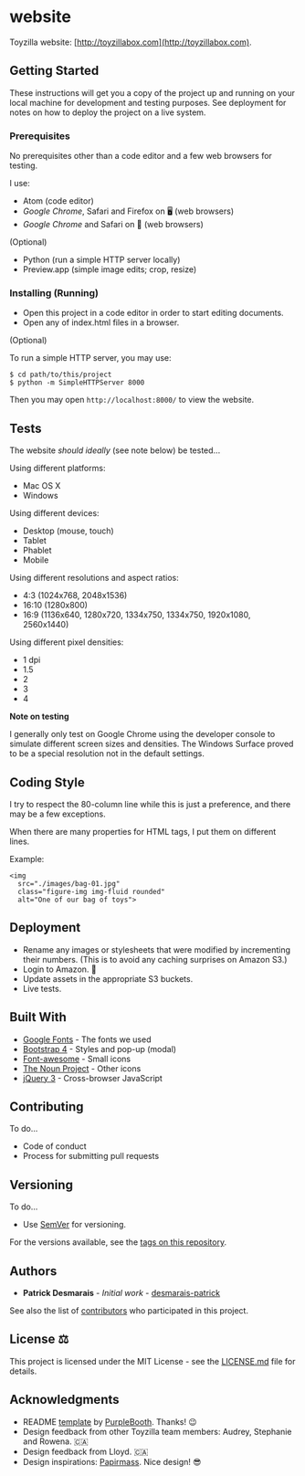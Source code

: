 # website

Toyzilla website: [http://toyzillabox.com](http://toyzillabox.com).

## Getting Started

These instructions will get you a copy of the project up and running on your local machine for development and testing purposes. See deployment for notes on how to deploy the project on a live system.

### Prerequisites

No prerequisites other than a code editor and a few web browsers for testing.

I use:

 * Atom (code editor)
 * *Google Chrome*, Safari and Firefox on 🖥 (web browsers)
 * *Google Chrome* and Safari on 📱 (web browsers)

(Optional)

 * Python (run a simple HTTP server locally)
 * Preview.app (simple image edits; crop, resize)


### Installing (Running)

 * Open this project in a code editor in order to start editing documents.
 * Open any of index.html files in a browser.

(Optional)

To run a simple HTTP server, you may use:

```
$ cd path/to/this/project
$ python -m SimpleHTTPServer 8000
```

Then you may open `http://localhost:8000/` to view the website.


## Tests

The website *should ideally* (see note below) be tested...

Using different platforms:

 * Mac OS X
 * Windows

Using different devices:

 * Desktop (mouse, touch)
 * Tablet
 * Phablet
 * Mobile

Using different resolutions and aspect ratios:

 * 4:3 (1024x768, 2048x1536)
 * 16:10 (1280x800)
 * 16:9 (1136x640, 1280x720, 1334x750, 1334x750, 1920x1080, 2560x1440)

Using different pixel densities:

 * 1 dpi
 * 1.5
 * 2
 * 3
 * 4


**Note on testing**

I generally only test on Google Chrome using the developer console to
simulate different screen sizes and densities. The Windows Surface proved to
be a special resolution not in the default settings.

## Coding Style

I try to respect the 80-column line while this is just a preference, and there
may be a few exceptions.

When there are many properties for HTML tags, I put them on different lines.

Example:

```
<img
  src="./images/bag-01.jpg"
  class="figure-img img-fluid rounded"
  alt="One of our bag of toys">
```

## Deployment

 * Rename any images or stylesheets that were modified by incrementing their
   numbers. (This is to avoid any caching surprises on Amazon S3.)
 * Login to Amazon. 🔐
 * Update assets in the appropriate S3 buckets.
 * Live tests.

## Built With

 * [Google Fonts](https://fonts.google.com/) - The fonts we used
 * [Bootstrap 4](http://getbootstrap.com/) - Styles and pop-up (modal)
 * [Font-awesome](https://fontawesome.com/) - Small icons
 * [The Noun Project](https://thenounproject.com/) - Other icons
 * [jQuery 3](http://jquery.com/) - Cross-browser JavaScript

## Contributing

To do...

 * Code of conduct
 * Process for submitting pull requests

## Versioning

To do...

 * Use [SemVer](http://semver.org/) for versioning.

For the versions available, see the [tags on this repository](https://github.com/Toyzilla/website).

## Authors

 * **Patrick Desmarais** - *Initial work* -
   [desmarais-patrick](https://github.com/desmarais-patrick)

See also the list of
[contributors](https://github.com/Toyzilla/website/contributors) who
participated in this project.

## License ⚖

This project is licensed under the MIT License - see the [LICENSE.md](LICENSE.md) file for details.

## Acknowledgments

 * README [template](https://gist.github.com/PurpleBooth/109311bb0361f32d87a2)
   by [PurpleBooth](https://gist.github.com/PurpleBooth). Thanks! 😉
 * Design feedback from other Toyzilla team members: Audrey, Stephanie and
   Rowena. 🇨🇦
 * Design feedback from Lloyd. 🇨🇦
 * Design inspirations: [Papirmass](https://www.papirmass.com/). Nice design! 😎
